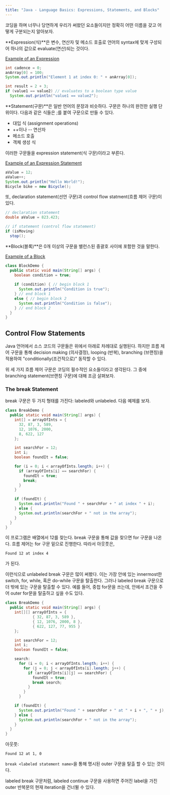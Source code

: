 ```yaml
---
title: "Java - Language Basics: Expressions, Statements, and Blocks"
---
```


코딩을 하며 너무나 당연하게 우리가 써왔던 요소들이지만 정확히 어떤 이름을 갖고 어떻게 구분되는지 알아보자.

**Expression(식)**은 변수, 연산자 및 메소드 호출로 언어의 syntax에 맞게 구성되어 하나의 값으로 evaluate(연산)되는 것이다.

<u>Example of an Expression</u>

```java
int cadence = 0;
anArray[0] = 100;
System.out.println("Element 1 at index 0: " + anArray[0]);

int result = 2 + 3;
if (value1 == value2) // evaluates to a boolean type value
  System.out.println("value1 == value2");
```

**Statement(구문)**은 일반 언어의 문장과 비슷하다. 구문은 하나의 완전한 실행 단위이다. 다음과 같은 식들은 ;를 붙여 구문으로 만들 수 있다.

- 대입 식 (assignment operations)
- ++이나 -- 연산자
- 메소드 호출
- 객체 생성 식

이러한 구문들을 expression statement(식 구문)이라고 부른다.

<u>Example of an Expression Statement</u>

```java
aValue = 12;
aValue++;
System.out.println("Hello World!");
Bicycle bike = new Bicycle();
```

또, declaration statement(선언 구문)과 control flow statment(흐름 제어 구문)이 있다.

```java
// declaration statement
double aValue = 823.423;

// if statement (control flow statement)
if (isMoving)
  stop();
```

**Block(블록)**은 0개 이상의 구문을 밸런스된 중괄호 사이에 포함한 것을 말한다.

<u>Example of a Block</u>

```java
class BlockDemo {
  public static void main(String[] args) {
    boolean condition = true;
    
    if (condition) { // begin block 1
      System.out.println("Condition is true");
    } // end block 1
    else { // begin block 2
      System.out.println("Condition is false");
    } // end block 2
  }
}
```

## Control Flow Statements
Java 언어에서 소스 코드의 구문들은 위에서 아래로 차례대로 실행된다. 하지만 흐름 제어 구문을 통해 decision making (의사결정), looping (반복), branching (브랜칭)을 적용하여 "conditionally(조건적으로)" 동작할 수 있다.

위 세 가지 흐름 제어 구문은 코딩의 필수적인 요소들이라고 생각된다. 그 중에 branching statement(브랜칭 구문)에 대해 조금 살펴보자.

### The break Statement
break 구문은 두 가지 형태를 가진다: labeled와 unlabeled. 다음 예제를 보자.

```java
class BreakDemo {
  public static void main(String[] args) {
    int[] = arrayOfInts = {
      32, 87, 3, 589,
      12, 1076, 2000,
      8, 622, 127
    };

    int searchFor = 12;
    int i;
    boolean foundIt = false;

    for (i = 0; i < arrayOfInts.length; i++) {
      if (arrayOfInts[i] == searchFor) {
        foundIt = true;
        break;
      }
    }

    if (foundIt) {
      System.out.println("Found " + searchFor + " at index " + i);
    } else {
      System.out.println(searchFor + " not in the array");
    }
  }
}
```

이 프로그램은 배열에서 12를 찾는다. break 구문을 통해 값을 찾으면 for 구문을 나온다. 흐름 제어는 for 구문 밑으로 진행한다. 따라서 아웃풋은,

```
Found 12 at index 4
```
가 된다.

이런식으로 unlabeled break 구문은 많이 써봤다. 이는 가장 안에 있는 innermost한 switch, for, while, 혹은 do-while 구문을 탈출한다. 그러나 labeled break 구문으로 더 밖에 있는 구문을 탈출할 수 있다. 예를 들어, 중첩 for문을 쓰는데, 안에서 조건을 주어 outer for문을 탈출하고 싶을 수도 있다.

```java
class BreakDemo {
  public static void main(String[] args) {
    int[][] arrayOfInts = { 
            { 32, 87, 3, 589 },
            { 12, 1076, 2000, 8 },
            { 622, 127, 77, 955 }
    };

    int searchFor = 12;
    int i;
    boolean foundIt = false;

    search:
      for (i = 0; i < arrayOfInts.length; i++) {
        for (j = 0; j < arrayOfInts[i].length; j++) {
          if (arrayOfInts[i][j] == searchFor) {
            foundIt = true;
            break search;
          }
        } 
      }

    if (foundIt) {
      System.out.println("Found " + searchFor + " at " + i + ", " + j);
    } else {
      System.out.println(searchFor + " not in the array");
    }
  }
}
```

아웃풋:

```
Found 12 at 1, 0
```

`break <labeled statement name>`을 통해 명시된 outer 구문을 탈출 할 수 있는 것이다.

labeled break 구문처럼, labeled continue 구문을 사용하면 주어진 label을 가진 outer 반복문의 현재 iteration을 건너뛸 수 있다.